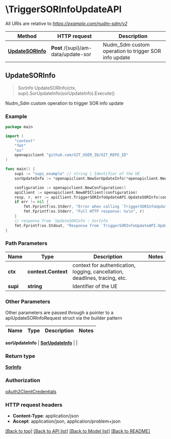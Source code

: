 # \TriggerSORInfoUpdateAPI

All URIs are relative to *https://example.com/nudm-sdm/v2*

Method | HTTP request | Description
------------- | ------------- | -------------
[**UpdateSORInfo**](TriggerSORInfoUpdateAPI.md#UpdateSORInfo) | **Post** /{supi}/am-data/update-sor | Nudm_Sdm custom operation to trigger SOR info update



## UpdateSORInfo

> SorInfo UpdateSORInfo(ctx, supi).SorUpdateInfo(sorUpdateInfo).Execute()

Nudm_Sdm custom operation to trigger SOR info update

### Example

```go
package main

import (
    "context"
    "fmt"
    "os"
    openapiclient "github.com/GIT_USER_ID/GIT_REPO_ID"
)

func main() {
    supi := "supi_example" // string | Identifier of the UE
    sorUpdateInfo := *openapiclient.NewSorUpdateInfo(*openapiclient.NewPlmnId("Mcc_example", "Mnc_example")) // SorUpdateInfo |  (optional)

    configuration := openapiclient.NewConfiguration()
    apiClient := openapiclient.NewAPIClient(configuration)
    resp, r, err := apiClient.TriggerSORInfoUpdateAPI.UpdateSORInfo(context.Background(), supi).SorUpdateInfo(sorUpdateInfo).Execute()
    if err != nil {
        fmt.Fprintf(os.Stderr, "Error when calling `TriggerSORInfoUpdateAPI.UpdateSORInfo``: %v\n", err)
        fmt.Fprintf(os.Stderr, "Full HTTP response: %v\n", r)
    }
    // response from `UpdateSORInfo`: SorInfo
    fmt.Fprintf(os.Stdout, "Response from `TriggerSORInfoUpdateAPI.UpdateSORInfo`: %v\n", resp)
}
```

### Path Parameters


Name | Type | Description  | Notes
------------- | ------------- | ------------- | -------------
**ctx** | **context.Context** | context for authentication, logging, cancellation, deadlines, tracing, etc.
**supi** | **string** | Identifier of the UE | 

### Other Parameters

Other parameters are passed through a pointer to a apiUpdateSORInfoRequest struct via the builder pattern


Name | Type | Description  | Notes
------------- | ------------- | ------------- | -------------

 **sorUpdateInfo** | [**SorUpdateInfo**](SorUpdateInfo.md) |  | 

### Return type

[**SorInfo**](SorInfo.md)

### Authorization

[oAuth2ClientCredentials](../README.md#oAuth2ClientCredentials)

### HTTP request headers

- **Content-Type**: application/json
- **Accept**: application/json, application/problem+json

[[Back to top]](#) [[Back to API list]](../README.md#documentation-for-api-endpoints)
[[Back to Model list]](../README.md#documentation-for-models)
[[Back to README]](../README.md)

